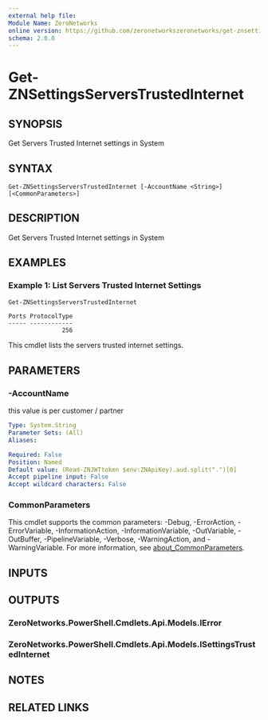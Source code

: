 ```yaml
---
external help file:
Module Name: ZeroNetworks
online version: https://github.com/zeronetworkszeronetworks/get-znsettingsserverstrustedinternet
schema: 2.0.0
---
```


# Get-ZNSettingsServersTrustedInternet

## SYNOPSIS
Get Servers Trusted Internet settings in System

## SYNTAX

```
Get-ZNSettingsServersTrustedInternet [-AccountName <String>] [<CommonParameters>]
```

## DESCRIPTION
Get Servers Trusted Internet settings in System

## EXAMPLES

### Example 1: List Servers Trusted Internet Settings
```powershell
Get-ZNSettingsServersTrustedInternet
```

```output
Ports ProtocolType
----- ------------
               256
```

This cmdlet lists the servers trusted internet settings.

## PARAMETERS

### -AccountName
this value is per customer / partner

```yaml
Type: System.String
Parameter Sets: (All)
Aliases:

Required: False
Position: Named
Default value: (Read-ZNJWTtoken $env:ZNApiKey).aud.split(".")[0]
Accept pipeline input: False
Accept wildcard characters: False
```

### CommonParameters
This cmdlet supports the common parameters: -Debug, -ErrorAction, -ErrorVariable, -InformationAction, -InformationVariable, -OutVariable, -OutBuffer, -PipelineVariable, -Verbose, -WarningAction, and -WarningVariable. For more information, see [about_CommonParameters](http://go.microsoft.com/fwlink/?LinkID=113216).

## INPUTS

## OUTPUTS

### ZeroNetworks.PowerShell.Cmdlets.Api.Models.IError

### ZeroNetworks.PowerShell.Cmdlets.Api.Models.ISettingsTrustedInternet

## NOTES

## RELATED LINKS

